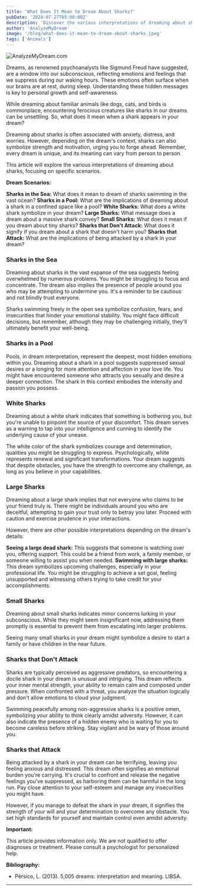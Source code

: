 ```yaml
---
title: 'What Does It Mean to Dream About Sharks?'
pubDate: '2024-07-27T05:00:00Z'
description: 'Discover the various interpretations of dreaming about sharks, from anxiety and anguish to strength and motivation.'
author: 'AnalyzeMyDream'
image: '/blog/what-does-it-mean-to-dream-about-sharks.jpeg'
tags: ['Animals']
---
```


![AnalyzeMyDream.com](/blog/what-does-it-mean-to-dream-about-sharks.jpeg)


Dreams, as renowned psychoanalysts like Sigmund Freud have suggested, are a window into our subconscious, reflecting emotions and feelings that we suppress during our waking hours. These emotions often surface when our brains are at rest, during sleep. Understanding these hidden messages is key to personal growth and self-awareness.

While dreaming about familiar animals like dogs, cats, and birds is commonplace, encountering ferocious creatures like sharks in our dreams can be unsettling. So, what does it mean when a shark appears in your dream?

Dreaming about sharks is often associated with anxiety, distress, and worries. However, depending on the dream's context, sharks can also symbolize strength and motivation, urging you to forge ahead. Remember, every dream is unique, and its meaning can vary from person to person.

This article will explore the various interpretations of dreaming about sharks, focusing on specific scenarios.

**Dream Scenarios:**

**Sharks in the Sea:** What does it mean to dream of sharks swimming in the vast ocean?
**Sharks in a Pool:**  What are the implications of dreaming about a shark in a confined space like a pool?
**White Sharks:**  What does a white shark symbolize in your dream?
**Large Sharks:**  What message does a dream about a massive shark convey?
**Small Sharks:** What does it mean if you dream about tiny sharks?
**Sharks that Don't Attack:**  What does it signify if you dream about a shark that doesn't harm you?
**Sharks that Attack:**  What are the implications of being attacked by a shark in your dream?

### Sharks in the Sea

Dreaming about sharks in the vast expanse of the sea suggests feeling overwhelmed by numerous problems. You might be struggling to focus and concentrate. The dream also implies the presence of people around you who may be attempting to undermine you. It's a reminder to be cautious and not blindly trust everyone.

Sharks swimming freely in the open sea symbolize confusion, fears, and insecurities that hinder your emotional stability. You might face difficult decisions, but remember, although they may be challenging initially, they'll ultimately benefit your well-being.

### Sharks in a Pool

Pools, in dream interpretation, represent the deepest, most hidden emotions within you. Dreaming about a shark in a pool suggests suppressed sexual desires or a longing for more attention and affection in your love life. You might have encountered someone who attracts you sexually and desire a deeper connection. The shark in this context embodies the intensity and passion you possess.

### White Sharks

Dreaming about a white shark indicates that something is bothering you, but you're unable to pinpoint the source of your discomfort. This dream serves as a warning to tap into your intelligence and cunning to identify the underlying cause of your unease.

The white color of the shark symbolizes courage and determination, qualities you might be struggling to express. Psychologically, white represents renewal and significant transformations. Your dream suggests that despite obstacles, you have the strength to overcome any challenge, as long as you believe in your capabilities.

### Large Sharks

Dreaming about a large shark implies that not everyone who claims to be your friend truly is. There might be individuals around you who are deceitful, attempting to gain your trust only to betray you later. Proceed with caution and exercise prudence in your interactions.

However, there are other possible interpretations depending on the dream's details:

**Seeing a large dead shark:** This suggests that someone is watching over you, offering support. This could be a friend from work, a family member, or someone willing to assist you when needed.
**Swimming with large sharks:** This dream symbolizes upcoming challenges, especially in your professional life. You might be struggling to achieve a set goal, feeling unsupported and witnessing others trying to take credit for your accomplishments.

### Small Sharks

Dreaming about small sharks indicates minor concerns lurking in your subconscious. While they might seem insignificant now, addressing them promptly is essential to prevent them from escalating into larger problems.

Seeing many small sharks in your dream might symbolize a desire to start a family or have children in the near future.

### Sharks that Don't Attack

Sharks are typically perceived as aggressive predators, so encountering a docile shark in your dream is unusual and intriguing. This dream reflects your inner mental strength, your ability to remain calm and composed under pressure. When confronted with a threat, you analyze the situation logically and don't allow emotions to cloud your judgment.

Swimming peacefully among non-aggressive sharks is a positive omen, symbolizing your ability to think clearly amidst adversity. However, it can also indicate the presence of a hidden enemy who is waiting for you to become careless before striking. Stay vigilant and be wary of those around you.

### Sharks that Attack

Being attacked by a shark in your dream can be terrifying, leaving you feeling anxious and distressed. This dream often signifies an emotional burden you're carrying. It's crucial to confront and release the negative feelings you've suppressed, as harboring them can be harmful in the long run. Pay close attention to your self-esteem and manage any insecurities you might have.

However, if you manage to defeat the shark in your dream, it signifies the strength of your will and your determination to overcome any obstacle. You set high standards for yourself and maintain control even amidst adversity. 

**Important:**

This article provides information only. We are not qualified to offer diagnoses or treatment. Please consult a psychologist for personalized help.

**Bibliography:**

- Pérsico, L. (2013). 5,005 dreams: interpretation and meaning. LIBSA.

---